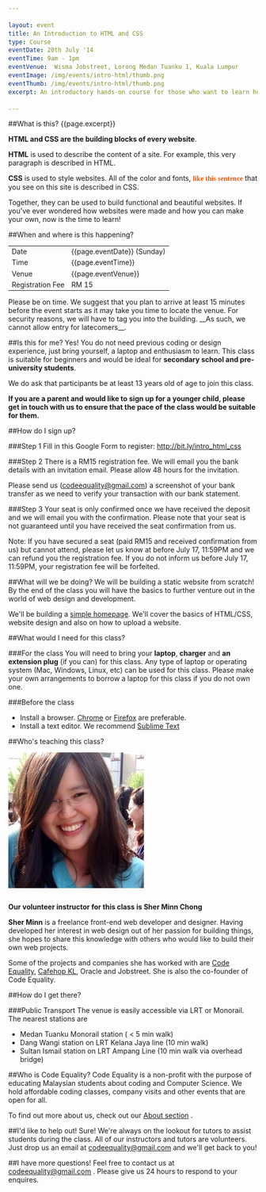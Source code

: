 ```yaml
---

layout: event
title: An Introduction to HTML and CSS
type: Course
eventDate: 20th July '14
eventTime: 9am - 1pm
eventVenue:  Wisma Jobstreet, Lorong Medan Tuanku 1, Kuala Lumpur 
eventImage: /img/events/intro-html/thumb.png
eventThumb: /img/events/intro-html/thumb.png
excerpt: An introductory hands-on course for those who want to learn how to build websites with HTML and CSS.

---
```

<!-- <a class="large" target="_blank" href="/img/events/intro-js/intro-js-poster.png">Event poster</a>
-->

##What is this?
{{page.excerpt}} 

__HTML and CSS are the building blocks of every website__. 

__HTML__ is used to describe the content of a site. For example, this very paragraph is described in HTML. 

__CSS__ is used to style websites. All of the color and fonts, <span style="color:#f25405; font-weight:bold; font-family:Arvo, serif">like this sentence</span> that you see on this site is described in CSS. 

Together, they can be used to build functional and beautiful websites. If you've ever wondered how websites were made and how you can make your own, now is the time to learn!

##When and where is this happening?
<table class="ce-event-details-table">
<tr>
	<td>Date</td>
	<td>{{page.eventDate}} (Sunday)</td>
</tr>

<tr>
	<td>Time</td>
	<td>{{page.eventTime}}</td>
</tr>

<tr>
	<td>Venue</td>
	<td>{{page.eventVenue}}</td>
</tr>
<tr>
	<td>Registration Fee</td>
	<td>RM 15</td>
</tr>
</table>
Please be on time. We suggest that you plan to arrive at least 15 minutes before the event starts as it may take you time to locate the venue. For security reasons, we will have to tag you into the building. __As such, we cannot allow entry for latecomers__.

##Is this for me?
Yes! You do not need previous coding or design experience, just bring yourself, a laptop and enthusiasm to learn. This class is suitable for beginners and would be ideal for __secondary school and pre-university students__.

We do ask that participants be at least 13 years old of age to join this class. 

__If you are a parent and would like to sign up for a younger child, please get in touch with us to ensure that the pace of the class would be suitable for them.__


##How do I sign up?

###Step 1
Fill in this Google Form to register:
<a href="http://bit.ly/intro_html_css" target="_blank">http://bit.ly/intro_html_css</a>

###Step 2
There is a RM15 registration fee. We will email you the bank details with an invitation email. Please allow 48 hours for the invitation.

Please send us (<a href="mailto:codeequality@gmail.com">codeequality@gmail.com</a>) a screenshot of your bank transfer as we need to verify your transaction with our bank statement. 

###Step 3
Your seat is only confirmed once we have received the deposit and we will email you with the confirmation. Please note that your seat is not guaranteed until you have received the seat confirmation from us.

<div class="well">
Note: If you have secured a seat (paid RM15 and received confirmation from us) but cannot attend, please let us know at before July 17, 11:59PM and we can refund you the registration fee. If you do not inform us before July 17, 11:59PM, your registration fee will be forfeited. 
</div>



##What will we be doing?
We will be building a static website from scratch! By the end of the class you will have the basics to further venture out in the world of web design and development.

We'll be building a
<a href="http://mcopages.com/sherminn/" target="_blank">simple homepage</a>. We'll cover the basics of HTML/CSS, website design and also on how to upload a website.

##What would I need for this class?

###For the class
You will need to bring your __laptop__, __charger__ and __an extension plug__ (if you can) for this class. Any type of laptop or operating system (Mac, Windows, Linux, etc) can be used for this class. Please make your own arrangements to borrow a laptop for this class if you do not own one.

###Before the class
* Install a browser. [Chrome](https://www.google.com/intl/en/chrome/browser/) or [Firefox](http://www.mozilla.org/en-US/firefox/new/) are preferable.
* Install a text editor. We recommend [Sublime Text](http://www.sublimetext.com/)


##Who's teaching this class?

<div class="row">
<div class="col-sm-3 col-lg-2">
<img class="img-responsive" src="/img/events/intro-html/sherminn.jpg" style="padding-bottom: 12px"/>
</div>

<div class="col-sm-9 col-lg-10">
	<p><strong>Our volunteer instructor for this class is Sher Minn Chong</strong></p>
<p>
	<strong>Sher Minn</strong> is a freelance front-end web developer and designer. Having developed her interest in web design out of her passion for building things, she hopes to share this knowledge with others who would like to build their own web projects. </p>

<p>
	Some of the projects and companies she has worked with are <a target="_blank" href="http://codeequality.org">Code Equality</a>, <a target="_blank" href="http://cafehopkl.com">Cafehop KL</a>, Oracle and Jobstreet. She is also the co-founder of Code Equality.
</p>
</div>
</div>

##How do I get there?

###Public Transport
The venue is easily accessible via LRT or Monorail. The nearest stations are

* Medan Tuanku Monorail station (
< 5 min walk)
* Dang Wangi station on LRT Kelana Jaya line (10 min walk)
* Sultan Ismail station on LRT Ampang Line (10 min walk via overhead bridge)

 
##Who is Code Equality? 
Code Equality is a non-profit with the purpose of educating Malaysian students about coding and Computer Science. We hold affordable coding classes, company visits and other events that are open for all.  

To find out more about us, check out our <a href="http://codeequality.org/index.html#about">About section</a>
. 

##I'd like to help out!
Sure! We're always on the lookout for tutors to assist students during the class. All of our instructors and tutors are volunteers. Just drop us an email at
<a href="mailto:codeequality@gmail.com">codeequality@gmail.com</a>
and we'll get back to you!

##I have more questions!
Feel free to contact us at
<a href="mailto:codeequality@gmail.com">codeequality@gmail.com</a>
. Please give us 24 hours to respond to your enquires.